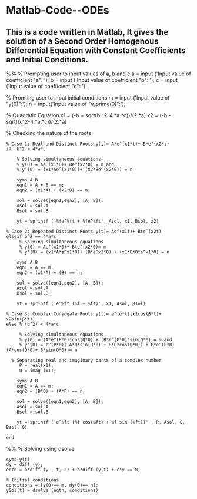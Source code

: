 # Matlab-Code--ODEs
## This is a code written in Matlab, It gives the solution of a Second Order Homogenous Differential Equation with Constant Coefficients and Initial Conditions.

%%
% Prompting user to input values of a, b and c
a = input ('Input value of coefficient "a":  ');
b = input ('Input value of coefficient "b":  ');
c = input ('Input value of coefficient "c":  ');

% Promting user to input initial conditions
m = input ('Input value of "y(0)":');
n = input('Input value of "y_prime(0)":');


% Quadratic Equation
x1 = (-b + sqrt(b.^2-4.*a.*c))/(2.*a)
x2 = (-b - sqrt(b.^2-4.*a.*c))/(2.*a)

% Checking the nature of the roots

    % Case 1: Real and Distinct Roots y(t)= A*e^(x1*t)+ B*e^(x2*t)
    if  b^2 > 4*a*c
       
        % Solving simultaneous equations
        % y(0) = Ae^(x1*0)+ Be^(x2*0) = m and
        % y'(0) = (x1*Ae^(x1*0))+ (x2*Be^(x2*0)) = n
        
        syms A B
        eqn1 = A + B == m;
        eqn2 = (x1*A) + (x2*B) == n;
        
        sol = solve([eqn1,eqn2], [A, B]);
        Asol = sol.A
        Bsol = sol.B
        
        yt = sprintf ('%fe^%ft + %fe^%ft', Asol, x1, Bsol, x2)
           
    % Case 2: Repeated Distinct Roots y(t)= Ae^(x1t)+ Bte^(x2t)
    elseif b^2 == 4*a*c 
         % Solving simultaneous equations
         % y(0) = Ae^(x1*0)+ Bte^(x2*0)= m
         % y'(0) = (x1*A*e^x1*0)+ (B*e^x1*0) + (x1*B*0*e^x1*0) = n
        
        syms A B
        eqn1 = A == m;
        eqn2 = (x1*A) + (B) == n;
        
        sol = solve([eqn1,eqn2], [A, B]);
        Asol = sol.A
        Bsol = sol.B
        
        yt = sprintf ('e^%ft (%f + %ft)', x1, Asol, Bsol)
        
    % Case 3: Complex Conjugate Roots y(t)= e^(α*t)[x1cos(β*t)+ x2sin(β*t)]
    else % (b^2) < 4*a*c
        
         % Solving simultaneous equations
         % y(0) = (A*e^(P*0)*cos(Q*0) + (B*e^(P*0)*sin(Q*0) = m and
         % y'(0) = e^(P*0)(-A*Q*sin(Q*0) + B*Q*cos(Q*0)) + P*e^(P*0)(A*cos(Q*0)+ B*sin(Q*0))= n
         
      % Separating real and imaginary parts of a complex number
         P = real(x1);
         Q = imag (x1);
         
        syms A B
        eqn1 = A == m;
        eqn2 = (B*Q) + (A*P) == n;
        
        sol = solve([eqn1,eqn2], [A, B]);
        Asol = sol.A
        Bsol = sol.B
    
        yt = sprintf ('e^%ft (%f cos(%ft) + %f sin (%ft))' , P, Asol, Q, Bsol, Q)
        
    end
    
   %%
   % Solving using dsolve
   
    syms y(t)
    dy = diff (y);
    eqtn = a*diff (y , t, 2) + b*diff (y,t) + c*y == 0;
 
    % Initial conditions
    conditions = [y(0)== m, dy(0)== n];
    ySol(t) = dsolve (eqtn, conditions)
